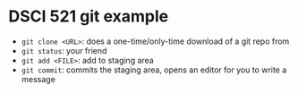 # DSCI 521 git example

- `git clone <URL>`: does a one-time/only-time download of a git repo from <URL>
- `git status`: your friend
- `git add <FILE>`: add <FILE> to staging area
- `git commit`: commits the staging area, opens an editor for you to write a message
